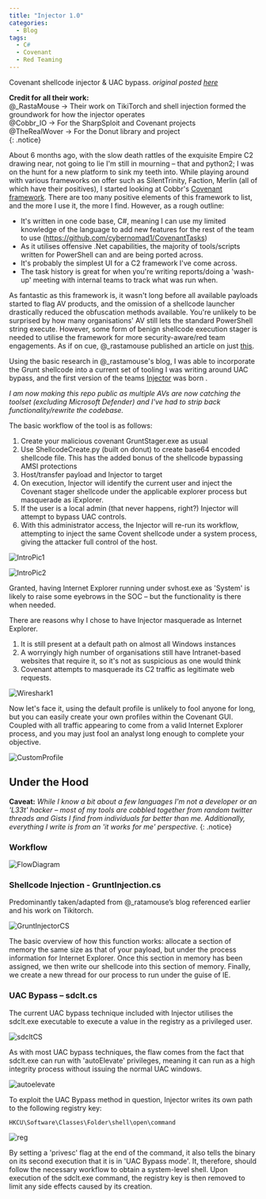 ```yaml
---
title: "Injector 1.0"
categories:
  - Blog
tags:
  - C#
  - Covenant
  - Red Teaming
---
```


Covenant shellcode injector & UAC bypass.
*original posted [here](https://chessict.co.uk/blog/hackers-tales-injector-10/)*

**Credit for all their work:**  
@_RastaMouse -> Their work on TikiTorch and shell injection formed the groundwork for how the injector operates  
@Cobbr_IO -> For the SharpSploit and Covenant projects  
@TheRealWover -> For the Donut library and project  
{: .notice}


About 6 months ago, with the slow death rattles of the exquisite Empire C2 drawing near, not going to lie I'm still in mourning – that and python2; I was on the hunt for a new platform to sink my teeth into. While playing around with various frameworks on offer such as SilentTrinity, Faction, Merlin (all of which have their positives), I started looking at Cobbr's [Covenant framework](https://github.com/cobbr/Covenant). There are too many positive elements of this framework to list, and the more I use it, the more I find. However, as a rough outline:
- It's written in one code base, C#, meaning I can use my limited knowledge of the language to add new features for the rest of the team to use (https://github.com/cybernomad1/CovenantTasks)
- As it utilises offensive .Net capabilities, the majority of tools/scripts written for PowerShell can and are being ported across.
- It's probably the simplest UI for a C2 framework I've come across.
- The task history is great for when you're writing reports/doing a 'wash-up' meeting with internal teams to track what was run when.

As fantastic as this framework is, it wasn't long before all available payloads started to flag AV products, and the omission of a shellcode launcher drastically reduced the obfuscation methods available. You're unlikely to be surprised by how many organisations' AV still lets the standard PowerShell string execute. However, some form of benign shellcode execution stager is needed to utilise the framework for more security-aware/red team engagements. As if on cue, @_rastamouse published an article on just [this](https://rastamouse.me/2019/08/covenant-donut-tikitorch/).

Using the basic research in @_rastamouse's blog, I was able to incorporate the Grunt shellcode into a current set of tooling I was writing around UAC bypass, and the first version of the teams [Injector](https://github.com/cybernomad1/Injector) was born .

*I am now making this repo public as multiple AVs are now catching the toolset (excluding Microsoft Defender) and I've had to strip back functionality/rewrite the codebase.*

The basic workflow of the tool is as follows:
1.	Create your malicious covenant GruntStager.exe as usual
2.	Use ShellcodeCreate.py (built on donut) to create base64 encoded shellcode file. This has the added bonus of the shellcode bypassing AMSI protections
3.	Host/transfer payload and Injector to target
4.	On execution, Injector will identify the current user and inject the Covenant stager shellcode under the applicable explorer process but masquerade as iExplorer.
5.	If the user is a local admin (that never happens, right?) Injector will attempt to bypass UAC controls.
6.	With this administrator access, the Injector will re-run its workflow, attempting to inject the same Covent shellcode under a system process, giving the attacker full control of the host.

![IntroPic1]({{site.url}}/assets/posts/Injector1.0/IntroPic1.png)

![IntroPic2]({{site.url}}/assets/posts/Injector1.0/IntroPic2.png)

Granted, having Internet Explorer running under svhost.exe as 'System' is likely to raise some eyebrows in the SOC – but the functionality is there when needed.

There are reasons why I chose to have Injector masquerade as Internet Explorer. 
1.	It is still present at a default path on almost all Windows instances
2.	A worryingly high number of organisations still have Intranet-based websites that require it, so it's not as suspicious as one would think
3.	Covenant attempts to masquerade its C2 traffic as legitimate web requests.

![Wireshark1]({{site.url}}/assets/posts/Injector1.0/WireShark1.png)

Now let's face it, using the default profile is unlikely to fool anyone for long, but you can easily create your own profiles within the Covenant GUI. Coupled with all traffic appearing to come from a valid Internet Explorer process, and you may just fool an analyst long enough to complete your objective.

![CustomProfile]({{site.url}}/assets/posts/Injector1.0/CustomProfile.png)

## Under the Hood

**Caveat:**  *While I know a bit about a few languages I'm not a developer or an 'L33t' hacker – most of my tools are cobbled together from random twitter threads and Gists I find from individuals far better than me. Additionally, everything I write is from an 'it works for me' perspective.*
{: .notice}
### Workflow 
![FlowDiagram]({{site.url}}/assets/posts/Injector1.0/FlowDiagram.png)

### Shellcode Injection - GruntInjection.cs

Predominantly taken/adapted from @_ratamouse’s blog referenced earlier and his work on Tikitorch.

![GruntInjectorCS]({{site.url}}/assets/posts/Injector1.0/GruntInjectorCS.png)

The basic overview of how this function works: allocate a section of memory the same size as that of your payload, but under the process information for Internet Explorer. Once this section in memory has been assigned, we then write our shellcode into this section of memory. Finally, we create a new thread for our process to run under the guise of IE.

### UAC Bypass – sdclt.cs

The current UAC bypass technique included with Injector utilises the sdclt.exe executable to execute a value in the registry as a privileged user.

![sdcltCS]({{site.url}}/assets/posts/Injector1.0/sdcltCS.png)

As with most UAC bypass techniques, the flaw comes from the fact that sdclt.exe can run with 'autoElevate' privileges, meaning it can run as a high integrity process without issuing the normal UAC windows.

![autoelevate]({{site.url}}/assets/posts/Injector1.0/autoelevate.png)

To exploit the UAC Bypass method in question, Injector writes its own path to the following registry key:

```HKCU\Software\Classes\Folder\shell\open\command```

![reg]({{site.url}}/assets/posts/Injector1.0/reg.png)

By setting a 'privesc' flag at the end of the command, it also tells the binary on its second execution that it is in 'UAC Bypass mode'. It, therefore, should follow the necessary workflow to obtain a system-level shell. Upon execution of the sdclt.exe command, the registry key is then removed to limit any side effects caused by its creation.

